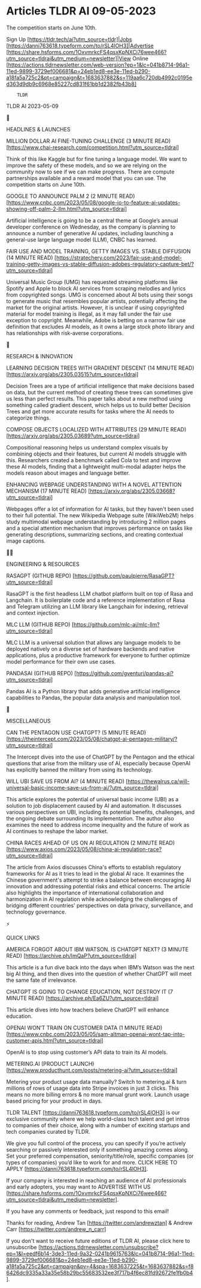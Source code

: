# Articles TLDR AI 09-05-2023

The competition starts on June 10th.  

Sign Up [https://tldr.tech/ai?utm_source=tldr]|Jobs
[https://danni763618.typeform.com/to/rSL4lOH3]|Advertise
[https://share.hsforms.com/1OxvmrkcFS4qsxKpNXCi76wee466?utm_source=tldrai&utm_medium=newsletter]|View
Online
[https://actions.tldrnewsletter.com/web-version?ep=1&lc=041b8714-96a1-11ed-9899-3729ef006681&p=24eb1ed8-ee3e-11ed-b290-a18fa5a725c2&pt=campaign&t=1683637882&s=119aa6c720db4992c0195ed363d9db9c6968e85227cd831f61bb1d2382fb43b8]


		TLDR 

TLDR AI 2023-05-09

🚀 

HEADLINES & LAUNCHES

MILLION DOLLAR AI FINE-TUNING CHALLENGE (3 MINUTE READ)
[https://www.chai-research.com/competition.html?utm_source=tldrai] 

Think of this like Kaggle but for fine tuning a language model. We
want to improve the safety of these models, and so we are relying on
the community now to see if we can make progress. There are compute
partnerships available and a reward model that you can use. The
competition starts on June 10th. 

GOOGLE TO ANNOUNCE PALM 2 (2 MINUTE READ)
[https://www.cnbc.com/2023/05/08/google-io-to-feature-ai-updates-showing-off-palm-2-llm.html?utm_source=tldrai]


Artificial intelligence is going to be a central theme at Google’s
annual developer conference on Wednesday, as the company is planning
to announce a number of generative AI updates, including launching a
general-use large language model (LLM), CNBC has learned. 

FAIR USE AND MODEL TRAINING, GETTY IMAGES VS. STABLE DIFFUSION (14
MINUTE READ)
[https://stratechery.com/2023/fair-use-and-model-training-getty-images-vs-stable-diffusion-adobes-regulatory-capture-bet/?utm_source=tldrai]


Universal Music Group (UMG) has requested streaming platforms like
Spotify and Apple to block AI services from scraping melodies and
lyrics from copyrighted songs. UMG is concerned about AI bots using
their songs to generate music that resembles popular artists,
potentially affecting the market for the original artists. However, it
is unclear if using copyrighted material for model training is
illegal, as it may fall under the fair use exception to copyright.
Meanwhile, Adobe is betting on a narrow fair use definition that
excludes AI models, as it owns a large stock photo library and has
relationships with risk-averse corporations. 

🧠 

RESEARCH & INNOVATION

LEARNING DECISION TREES WITH GRADIENT DESCENT (14 MINUTE READ)
[https://arxiv.org/abs/2305.03515?utm_source=tldrai] 

Decision Trees are a type of artificial intelligence that make
decisions based on data, but the current method of creating these
trees can sometimes give us less than perfect results. This paper
talks about a new method using something called gradient descent,
which helps us to build better Decision Trees and get more accurate
results for tasks where the AI needs to categorize things. 

COMPOSE OBJECTS LOCALIZED WITH ATTRIBUTES (29 MINUTE READ)
[https://arxiv.org/abs/2305.03689?utm_source=tldrai] 

Compositional reasoning helps us understand complex visuals by
combining objects and their features, but current AI models struggle
with this. Researchers created a benchmark called Cola to test and
improve these AI models, finding that a lightweight multi-modal
adapter helps the models reason about images and language better. 

ENHANCING WEBPAGE UNDERSTANDING WITH A NOVEL ATTENTION MECHANISM (17
MINUTE READ) [https://arxiv.org/abs/2305.03668?utm_source=tldrai] 

Webpages offer a lot of information for AI tasks, but they haven't
been used to their full potential. The new Wikipedia Webpage suite
(WikiWeb2M) helps study multimodal webpage understanding by
introducing 2 million pages and a special attention mechanism that
improves performance on tasks like generating descriptions,
summarizing sections, and creating contextual image captions. 

🧑‍💻 

ENGINEERING & RESOURCES

RASAGPT (GITHUB REPO)
[https://github.com/paulpierre/RasaGPT?utm_source=tldrai] 

RasaGPT is the first headless LLM chatbot platform built on top of
Rasa and Langchain. It is boilerplate code and a reference
implementation of Rasa and Telegram utilizing an LLM library like
Langchain for indexing, retrieval and context injection. 

MLC LLM (GITHUB REPO)
[https://github.com/mlc-ai/mlc-llm?utm_source=tldrai] 

MLC LLM is a universal solution that allows any language models to be
deployed natively on a diverse set of hardware backends and native
applications, plus a productive framework for everyone to further
optimize model performance for their own use cases. 

PANDASAI (GITHUB REPO)
[https://github.com/gventuri/pandas-ai?utm_source=tldrai] 

Pandas AI is a Python library that adds generative artificial
intelligence capabilities to Pandas, the popular data analysis and
manipulation tool. 

🎁 

MISCELLANEOUS

CAN THE PENTAGON USE CHATGPT? (5 MINUTE READ)
[https://theintercept.com/2023/05/08/chatgpt-ai-pentagon-military/?utm_source=tldrai]


The Intercept dives into the use of ChatGPT by the Pentagon and the
ethical questions that arise from the military use of AI, especially
because OpenAI has explicitly banned the military from using its
technology. 

WILL UBI SAVE US FROM AI? (4 MINUTE READ)
[https://thewalrus.ca/will-universal-basic-income-save-us-from-ai/?utm_source=tldrai]


This article explores the potential of universal basic income (UBI) as
a solution to job displacement caused by AI and automation. It
discusses various perspectives on UBI, including its potential
benefits, challenges, and the ongoing debate surrounding its
implementation. The author also examines the need to address income
inequality and the future of work as AI continues to reshape the labor
market. 

CHINA RACES AHEAD OF US ON AI REGULATION (2 MINUTE READ)
[https://www.axios.com/2023/05/08/china-ai-regulation-race?utm_source=tldrai]


The article from Axios discusses China's efforts to establish
regulatory frameworks for AI as it tries to lead in the global AI
race. It examines the Chinese government's attempt to strike a balance
between encouraging AI innovation and addressing potential risks and
ethical concerns. The article also highlights the importance of
international collaboration and harmonization in AI regulation while
acknowledging the challenges of bridging different countries'
perspectives on data privacy, surveillance, and technology governance.


⚡ 

QUICK LINKS

AMERICA FORGOT ABOUT IBM WATSON. IS CHATGPT NEXT? (3 MINUTE READ)
[https://archive.ph/ImQaP?utm_source=tldrai] 

This article is a fun dive back into the days when IBM’s Watson was
the next big AI thing, and then dives into the question of whether
ChatGPT will meet the same fate of irrelevance. 

CHATGPT IS GOING TO CHANGE EDUCATION, NOT DESTROY IT (7 MINUTE READ)
[https://archive.ph/Ea6ZU?utm_source=tldrai] 

This article dives into how teachers believe ChatGPT will enhance
education. 

OPENAI WON’T TRAIN ON CUSTOMER DATA (1 MINUTE READ)
[https://www.cnbc.com/2023/05/05/sam-altman-openai-wont-tap-into-customer-apis.html?utm_source=tldrai]


OpenAI is to stop using customer’s API data to train its AI models. 

METERING.AI (PRODUCT LAUNCH)
[https://www.producthunt.com/posts/metering-ai?utm_source=tldrai] 

Metering your product usage data manually? Switch to metering.ai &
turn millions of rows of usage data into Stripe invoices in just 3
clicks. This means no more billing errors & no more manual grunt work.
Launch usage based pricing for your product in days. 

TLDR TALENT [https://danni763618.typeform.com/to/rSL4lOH3] is our
exclusive community where we help world-class tech talent and get
intros to companies of their choice, along with a number of exciting
startups and tech companies curated by TLDR.

We give you full control of the process, you can specify if you’re
actively searching or passively interested only if something amazing
comes along. Set your preferred compensation, seniority/title/role,
specific companies (or types of companies) you’d like to work for
and more. CLICK HERE TO APPLY
[https://danni763618.typeform.com/to/rSL4lOH3].

If your company is interested in reaching an audience of AI
professionals and early adopters, you may want to ADVERTISE WITH US
[https://share.hsforms.com/1OxvmrkcFS4qsxKpNXCi76wee466?utm_source=tldrai&utm_medium=newsletter].


If you have any comments or feedback, just respond to this email! 

Thanks for reading, 
Andrew Tan [https://twitter.com/andrewztan] & Andrew Carr
[https://twitter.com/andrew_n_carr] 

If you don't want to receive future editions of TLDR AI, please click
here to unsubscribe
[https://actions.tldrnewsletter.com/unsubscribe?ep=1&l=eedf6b14-3de3-11ed-9a32-0241b9615763&lc=041b8714-96a1-11ed-9899-3729ef006681&p=24eb1ed8-ee3e-11ed-b290-a18fa5a725c2&pt=campaign&pv=4&spa=1683637225&t=1683637882&s=f86426dc9335a33a35e58b29bc55683532ee3f717b4f6ec81fd92672fe1fb0b4].


 